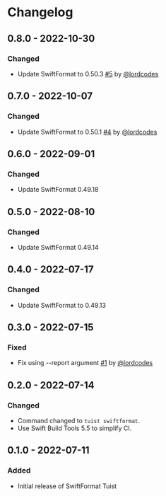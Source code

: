# Changelog

## 0.8.0 - 2022-10-30

### Changed

- Update SwiftFormat to 0.50.3 [#5](https://github.com/lordcodes/swiftformat-tuist/pull/5) by [@lordcodes](https://github.com/lordcodes)

## 0.7.0 - 2022-10-07

### Changed

- Update SwiftFormat to 0.50.1 [#4](https://github.com/lordcodes/swiftformat-tuist/pull/4) by [@lordcodes](https://github.com/lordcodes)

## 0.6.0 - 2022-09-01

### Changed

- Update SwiftFormat 0.49.18

## 0.5.0 - 2022-08-10

### Changed

- Update SwiftFormat 0.49.14

## 0.4.0 - 2022-07-17

### Changed

- Update SwiftFormat to 0.49.13

## 0.3.0 - 2022-07-15

### Fixed

- Fix using --report argument [#1](https://github.com/lordcodes/swiftformat-tuist/pull/1) by [@lordcodes](https://github.com/lordcodes)

## 0.2.0 - 2022-07-14

### Changed

- Command changed to `tuist swiftformat`.
- Use Swift Build Tools 5.5 to simplify CI.

## 0.1.0 - 2022-07-11

### Added

- Initial release of SwiftFormat Tuist
